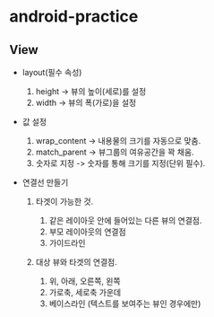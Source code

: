 # android-practice

View
-----

* layout(필수 속성)

    1. height   ->  뷰의 높이(세로)를 설정
    2. width    ->  뷰의 폭(가로)을 설정

* 값 설정

    1. wrap_content -> 내용물의 크기를 자동으로 맞춤. 
    2. match_parent -> 뷰그룹의 여유공간을 꽉 채움.
    3. 숫자로 지정     -> 숫자를 통해 크기를 지정(단위 필수). 

* 연결선 만들기

    1. 타겟이 가능한 것.
        1. 같은 레이아웃 안에 들어있는 다른 뷰의 연결점.
        2. 부모 레이아웃의 연결점
        3. 가이드라인

    2. 대상 뷰와 타겟의 연결점.
        1. 위, 아래, 오른쪽, 왼쪽
        2. 가로축, 세로축 가운데
        3. 베이스라인 (텍스트를 보여주는 뷰인 경우에만)